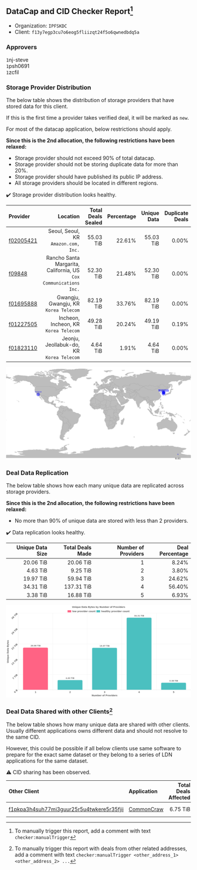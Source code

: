 ## DataCap and CID Checker Report[^1]
 - Organization: `IPFSKDC`
 - Client: `f13y7egp3cu7o6eog5fliizqt24f5o6qwnedbdq5a`
### Approvers
`1`nj-steve<br/>`1`psh0691<br/>`1`zcfil

### Storage Provider Distribution
The below table shows the distribution of storage providers that have stored data for this client.

If this is the first time a provider takes verified deal, it will be marked as `new`.

For most of the datacap application, below restrictions should apply.

**Since this is the 2nd allocation, the following restrictions have been relaxed:**
 - Storage provider should not exceed 90% of total datacap.
 - Storage provider should not be storing duplicate data for more than 20%.
 - Storage provider should have published its public IP address.
 - All storage providers should be located in different regions.

✔️ Storage provider distribution looks healthy.

| Provider                                              |                                                             Location | Total Deals Sealed | Percentage | Unique Data | Duplicate Deals |
| :---------------------------------------------------- | -------------------------------------------------------------------: | -----------------: | ---------: | ----------: | --------------: |
| [f02005421](https://filfox.info/en/address/f02005421) |                              Seoul, Seoul, KR<br/>`Amazon.com, Inc.` |          55.03 TiB |     22.61% |   55.03 TiB |           0.00% |
| [f09848](https://filfox.info/en/address/f09848)       | Rancho Santa Margarita, California, US<br/>`Cox Communications Inc.` |          52.30 TiB |     21.48% |   52.30 TiB |           0.00% |
| [f01695888](https://filfox.info/en/address/f01695888) |                             Gwangju, Gwangju, KR<br/>`Korea Telecom` |          82.19 TiB |     33.76% |   82.19 TiB |           0.00% |
| [f01227505](https://filfox.info/en/address/f01227505) |                             Incheon, Incheon, KR<br/>`Korea Telecom` |          49.28 TiB |     20.24% |   49.19 TiB |           0.19% |
| [f01823110](https://filfox.info/en/address/f01823110) |                         Jeonju, Jeollabuk-do, KR<br/>`Korea Telecom` |           4.64 TiB |      1.91% |    4.64 TiB |           0.00% |

<img src="https://raw.githubusercontent.com/data-preservation-programs/filplus-checker-assets/main/filecoin-project/filecoin-plus-large-datasets/issues/2060/1697614049016.png"/>

### Deal Data Replication
The below table shows how each many unique data are replicated across storage providers.


**Since this is the 2nd allocation, the following restrictions have been relaxed:**
- No more than 90% of unique data are stored with less than 2 providers.

✔️ Data replication looks healthy.

| Unique Data Size | Total Deals Made | Number of Providers | Deal Percentage |
| ---------------: | ---------------: | ------------------: | --------------: |
|        20.06 TiB |        20.06 TiB |                   1 |           8.24% |
|         4.63 TiB |         9.25 TiB |                   2 |           3.80% |
|        19.97 TiB |        59.94 TiB |                   3 |          24.62% |
|        34.31 TiB |       137.31 TiB |                   4 |          56.40% |
|         3.38 TiB |        16.88 TiB |                   5 |           6.93% |

<img src="https://raw.githubusercontent.com/data-preservation-programs/filplus-checker-assets/main/filecoin-project/filecoin-plus-large-datasets/issues/2060/1697614050280.png"/>

### Deal Data Shared with other Clients[^3]
The below table shows how many unique data are shared with other clients.
Usually different applications owns different data and should not resolve to the same CID.

However, this could be possible if all below clients use same software to prepare for the exact same dataset or they belong to a series of LDN applications for the same dataset.

⚠️ CID sharing has been observed.

| Other Client                                                                                                          | Application                                                                                | Total Deals Affected | Unique CIDs | Approvers                       |
| :-------------------------------------------------------------------------------------------------------------------- | :----------------------------------------------------------------------------------------- | -------------------: | ----------: | :------------------------------ |
| [f1pkpa3h4suh77mi3guur25r5u4twkere5r35fjii](https://filfox.info/en/address/f1pkpa3h4suh77mi3guur25r5u4twkere5r35fjii) | [CommonCraw](https://github.com/filecoin-project/filecoin-plus-large-datasets/issues/1991) |             6.75 TiB |         194 | `1`GaryGJG<br/>`1`laurarenpanda |

[^1]: To manually trigger this report, add a comment with text `checker:manualTrigger`

[^2]: Deals from those addresses are combined into this report as they are specified with `checker:manualTrigger`

[^3]: To manually trigger this report with deals from other related addresses, add a comment with text `checker:manualTrigger <other_address_1> <other_address_2> ...`
